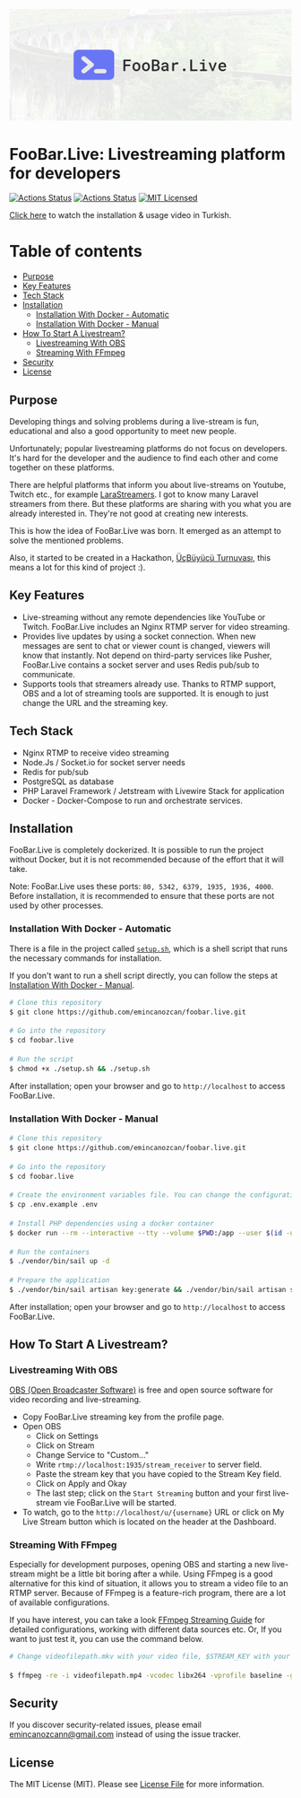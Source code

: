 <p align="center"><img src="https://raw.githubusercontent.com/emincanozcan/foobar.live/main/art/banner.png" alt="Banner of FooBar.Live"></p>

# FooBar.Live: Livestreaming platform for developers

[![Actions Status](https://github.com/emincanozcan/foobar.live/workflows/Tests/badge.svg)](https://github.com/emincanozcan/foobar.live/actions)
[![Actions Status](https://github.com/emincanozcan/foobar.live/workflows/Code%20Styling/badge.svg)](https://github.com/emincanozcan/foobar.live/actions)
[![MIT Licensed](https://img.shields.io/badge/license-MIT-brightgreen.svg?style=flat-square)](LICENSE.md)

[Click here](https://www.youtube.com/watch?v=k9W2BWIGitM) to watch the installation & usage video in Turkish.

# Table of contents

- [Purpose](#purpose)
- [Key Features](#key-features)
- [Tech Stack](#tech-stack)
- [Installation](#installation)
  - [Installation With Docker - Automatic](#installation-with-docker---automatic)
  - [Installation With Docker - Manual](#installation-with-docker---manual)
- [How To Start A Livestream?](#how-to-start-a-livestream)
  - [Livestreaming With OBS](#livestreaming-with-obs)
  - [Streaming With FFmpeg](#streaming-with-ffmpeg)
- [Security](#security)
- [License](#license)

## Purpose

Developing things and solving problems during a live-stream is fun, educational and also a good opportunity to meet new people.

Unfortunately; popular livestreaming platforms do not focus on developers. It's hard for the developer and the audience to find each other and come together on these platforms.

There are helpful platforms that inform you about live-streams on Youtube, Twitch etc., for example [LaraStreamers](https://larastreamers.com/). I got to know many Laravel streamers from there. But these platforms are sharing with you what you are already interested in. They're not good at creating new interests.

This is how the idea of FooBar.Live was born. It emerged as an attempt to solve the mentioned problems.

Also, it started to be created in a Hackathon, [ÜçBüyücü Turnuvası](https://ucbuyucuturnuvasi.com/), this means a lot for this kind of project :).

## Key Features

* Live-streaming without any remote dependencies like YouTube or Twitch. FooBar.Live includes an Nginx RTMP server for video streaming.
* Provides live updates by using a socket connection. When new messages are sent to chat or viewer count is changed, viewers will know that instantly. Not depend on third-party services like Pusher, FooBar.Live contains a socket server and uses Redis pub/sub to communicate.  
* Supports tools that streamers already use. Thanks to RTMP support, OBS and a lot of streaming tools are supported. It is enough to just change the URL and the streaming key.

## Tech Stack

* Nginx RTMP to receive video streaming
* Node.Js / Socket.io for socket server needs
* Redis for pub/sub
* PostgreSQL as database
* PHP Laravel Framework / Jetstream with Livewire Stack for application
* Docker - Docker-Compose to run and orchestrate services. 

## Installation

FooBar.Live is completely dockerized. It is possible to run the project without Docker, but it is not recommended because of the effort that it will take.

Note: FooBar.Live uses these ports: `80, 5342, 6379, 1935, 1936, 4000`. Before installation, it is recommended to ensure that these ports are not used by other processes.

### Installation With Docker - Automatic

There is a file in the project called [`setup.sh`](setup.sh), which is a shell script that runs the necessary commands for installation.

If you don't want to run a shell script directly, you can follow the steps at [Installation With Docker - Manual](#installation-with-docker---manual).

```bash
# Clone this repository
$ git clone https://github.com/emincanozcan/foobar.live.git

# Go into the repository
$ cd foobar.live

# Run the script
$ chmod +x ./setup.sh && ./setup.sh
```

After installation; open your browser and go to `http://localhost` to access FooBar.Live.

### Installation With Docker - Manual

```bash
# Clone this repository
$ git clone https://github.com/emincanozcan/foobar.live.git

# Go into the repository
$ cd foobar.live

# Create the environment variables file. You can change the configuration in it, but it is recommended to keep it as it is, for the first installation
$ cp .env.example .env

# Install PHP dependencies using a docker container
$ docker run --rm --interactive --tty --volume $PWD:/app --user $(id -u):$(id -g) composer install

# Run the containers
$ ./vendor/bin/sail up -d

# Prepare the application
$ ./vendor/bin/sail artisan key:generate && ./vendor/bin/sail artisan storage:link && ./vendor/bin/sail artisan migrate --seed
```

After installation; open your browser and go to `http://localhost` to access FooBar.Live.

## How To Start A Livestream?

### Livestreaming With OBS

[OBS (Open Broadcaster Software)](https://obsproject.com/) is free and open source software for video recording and live-streaming.

* Copy FooBar.Live streaming key from the profile page.
* Open OBS
	* Click on Settings
	* Click on Stream
	* Change Service to "Custom..."
	* Write `rtmp://localhost:1935/stream_receiver` to server field.
	* Paste the stream key that you have copied to the Stream Key field.
	* Click on Apply and Okay
	* The last step; click on the `Start Streaming` button and your first live-stream vie FooBar.Live will be started.
* To watch, go to the `http://localhost/u/{username}` URL or click on My Live Stream button which is located on the header at the Dashboard.

### Streaming With FFmpeg

Especially for development purposes, opening OBS and starting a new live-stream might be a little bit boring after a while. Using FFmpeg is a good alternative for this kind of situation, it allows you to stream a video file to an RTMP server. Because of FFmpeg is a feature-rich program, there are a lot of available configurations. 

If you have interest, you can take a look [FFmpeg Streaming Guide](https://trac.ffmpeg.org/wiki/StreamingGuide) for detailed configurations, working with different data sources etc. Or, If you want to just test it, you can use the command below.

```bash
# Change videofilepath.mkv with your video file, $STREAM_KEY with your stream key.

$ ffmpeg -re -i videofilepath.mp4 -vcodec libx264 -vprofile baseline -g 30 -acodec aac -strict -2 -f flv rtmp://localhost:1935/stream_receiver/$STREAM_KEY
```

## Security

If you discover security-related issues, please email emincanozcann@gmail.com instead of using the issue tracker.

## License

The MIT License (MIT). Please see [License File](LICENSE) for more information.
